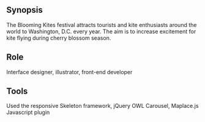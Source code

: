 ## Synopsis

The Blooming Kites festival attracts tourists and kite enthusiasts around the world to Washington, D.C. every year. The aim is to increase excitement for kite flying during cherry blossom season.

## Role

Interface designer, illustrator, front-end developer

## Tools

Used the responsive Skeleton framework, jQuery OWL Carousel, Maplace.js Javascript plugin